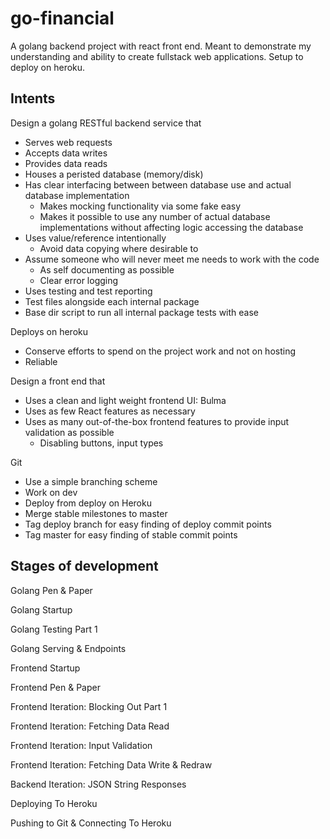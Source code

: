# go-financial
A golang backend project with react front end. Meant to demonstrate my understanding and ability to create fullstack web applications. Setup to deploy on heroku.

## Intents
Design a golang RESTful backend service that
* Serves web requests
* Accepts data writes
* Provides data reads
* Houses a peristed database (memory/disk)
* Has clear interfacing between between database use and actual database implementation
  * Makes mocking functionality via some fake easy
  * Makes it possible to use any number of actual database implementations without affecting logic accessing the database
* Uses value/reference intentionally
  * Avoid data copying where desirable to
* Assume someone who will never meet me needs to work with the code
  * As self documenting as possible
  * Clear error logging
* Uses testing and test reporting
 * Test files alongside each internal package
 * Base dir script to run all internal package tests with ease

Deploys on heroku
* Conserve efforts to spend on the project work and not on hosting
* Reliable

Design a front end that
* Uses a clean and light weight frontend UI: Bulma
* Uses as few React features as necessary
* Uses as many out-of-the-box frontend features to provide input validation as possible
  * Disabling buttons, input types
  
Git
* Use a simple branching scheme
 * Work on dev
 * Deploy from deploy on Heroku
 * Merge stable milestones to master
 * Tag deploy branch for easy finding of deploy commit points
 * Tag master for easy finding of stable commit points

## Stages of development

Golang Pen & Paper

Golang Startup

Golang Testing Part 1

Golang Serving & Endpoints

Frontend Startup

Frontend Pen & Paper

Frontend Iteration: Blocking Out Part 1

Frontend Iteration: Fetching Data Read

Frontend Iteration: Input Validation

Frontend Iteration: Fetching Data Write & Redraw

Backend Iteration: JSON String Responses

Deploying To Heroku

Pushing to Git & Connecting To Heroku
